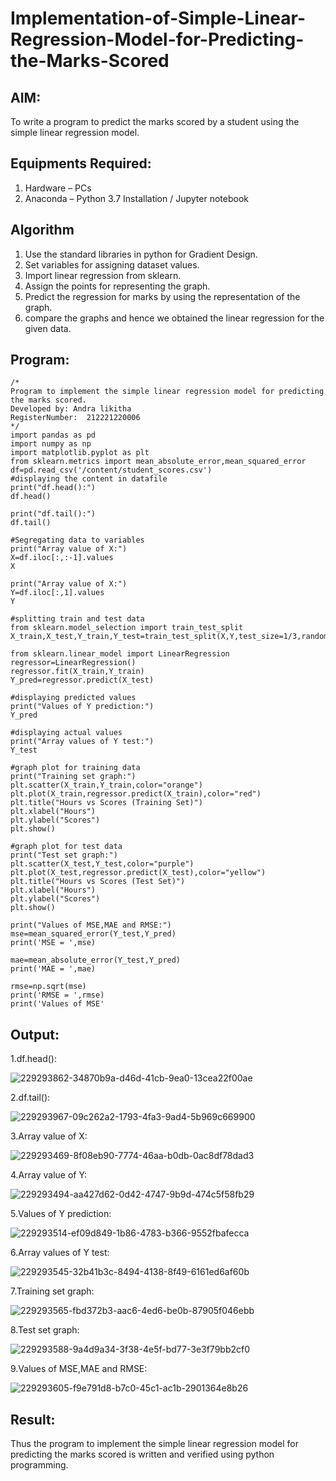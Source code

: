 # Implementation-of-Simple-Linear-Regression-Model-for-Predicting-the-Marks-Scored

## AIM:
To write a program to predict the marks scored by a student using the simple linear regression model.

## Equipments Required:
1. Hardware – PCs
2. Anaconda – Python 3.7 Installation / Jupyter notebook

## Algorithm
1.  Use the standard libraries in python for Gradient Design.
2. Set variables for assigning dataset values.
3. Import linear regression from sklearn.
4. Assign the points for representing the graph.
5. Predict the regression for marks by using the representation of the graph.
6. compare the graphs and hence we obtained the linear regression for the given data.

## Program:
```
/*
Program to implement the simple linear regression model for predicting the marks scored.
Developed by: Andra likitha
RegisterNumber:  212221220006
*/
import pandas as pd
import numpy as np
import matplotlib.pyplot as plt
from sklearn.metrics import mean_absolute_error,mean_squared_error
df=pd.read_csv('/content/student_scores.csv')
#displaying the content in datafile
print("df.head():")
df.head()

print("df.tail():")
df.tail()

#Segregating data to variables
print("Array value of X:")
X=df.iloc[:,:-1].values
X

print("Array value of X:")
Y=df.iloc[:,1].values
Y

#splitting train and test data
from sklearn.model_selection import train_test_split
X_train,X_test,Y_train,Y_test=train_test_split(X,Y,test_size=1/3,random_state=0)

from sklearn.linear_model import LinearRegression
regressor=LinearRegression()
regressor.fit(X_train,Y_train)
Y_pred=regressor.predict(X_test)

#displaying predicted values
print("Values of Y prediction:")
Y_pred

#displaying actual values
print("Array values of Y test:")
Y_test

#graph plot for training data
print("Training set graph:")
plt.scatter(X_train,Y_train,color="orange")
plt.plot(X_train,regressor.predict(X_train),color="red")
plt.title("Hours vs Scores (Training Set)")
plt.xlabel("Hours")
plt.ylabel("Scores")
plt.show()

#graph plot for test data
print("Test set graph:")
plt.scatter(X_test,Y_test,color="purple")
plt.plot(X_test,regressor.predict(X_test),color="yellow")
plt.title("Hours vs Scores (Test Set)")
plt.xlabel("Hours")
plt.ylabel("Scores")
plt.show()

print("Values of MSE,MAE and RMSE:")
mse=mean_squared_error(Y_test,Y_pred)
print('MSE = ',mse)

mae=mean_absolute_error(Y_test,Y_pred)
print('MAE = ',mae)

rmse=np.sqrt(mse)
print('RMSE = ',rmse)
print('Values of MSE'
```


## Output:
1.df.head():

![229293862-34870b9a-d46d-41cb-9ea0-13cea22f00ae](https://user-images.githubusercontent.com/131592130/234187696-bfec141b-5e55-4a60-a257-7c46191cf70d.png)

2.df.tail():

![229293967-09c262a2-1793-4fa3-9ad4-5b969c669900](https://user-images.githubusercontent.com/131592130/234187696-bfec141b-5e55-4a60-a257-7c46191cf70d.png)

3.Array value of X:

![229293469-8f08eb90-7774-46aa-b0db-0ac8df78dad3](https://user-images.githubusercontent.com/131592130/234188032-8fb2a023-7e7b-4379-a114-7006b9ca6bc3.png)

4.Array value of Y:

![229293494-aa427d62-0d42-4747-9b9d-474c5f58fb29](https://user-images.githubusercontent.com/131592130/234188438-205a8de2-f326-4312-a074-677c4d1f7f51.png)

5.Values of Y prediction:

![229293514-ef09d849-1b86-4783-b366-9552fbafecca](https://user-images.githubusercontent.com/131592130/234188563-167eef20-0913-4804-a62e-8c073c4d89b8.png)

6.Array values of Y test:

![229293545-32b41b3c-8494-4138-8f49-6161ed6af60b](https://user-images.githubusercontent.com/131592130/234188695-7f79dc93-c59b-4ee4-ac01-d6e810bc2da2.png)

7.Training set graph:

![229293565-fbd372b3-aac6-4ed6-be0b-87905f046ebb](https://user-images.githubusercontent.com/131592130/234188836-d8fb02b9-e703-472a-9243-858b4b8267df.png)

8.Test set graph:

![229293588-9a4d9a34-3f38-4e5f-bd77-3e3f79bb2cf0](https://user-images.githubusercontent.com/131592130/234188980-35889b6b-6863-4f7d-9f34-caaa78207c98.png)

9.Values of MSE,MAE and RMSE:

![229293605-f9e791d8-b7c0-45c1-ac1b-2901364e8b26](https://user-images.githubusercontent.com/131592130/234189112-e7640950-0eb9-4569-b837-3097a6d444f0.png)






## Result:
Thus the program to implement the simple linear regression model for predicting the marks scored is written and verified using python programming.
